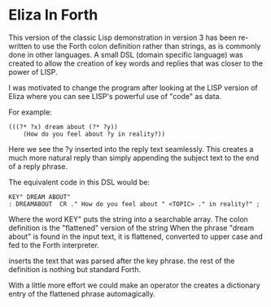 # Eliza In Forth

This version of the classic Lisp demonstration in version 3 
has been re-written to use the Forth colon definition rather
than strings, as is commonly done in other languages.
A small DSL (domain specific language) was created to allow
the creation of key words and replies that was closer to the
power of LISP. 

I was motivated to change the program after looking at the
LISP version of Eliza where you can see LISP's powerful
use of "code" as data. 

For example:
```
(((?* ?x) dream about (?* ?y))
    (How do you feel about ?y in reality?))
```
Here we see the ?y inserted into the reply text seamlessly.
This creates a much more natural reply than simply appending
the subject text to the end of a reply phrase. 

The equivalent code in this DSL would be:
```
KEY" DREAM ABOUT"
: DREAMABOUT  CR ." How do you feel about " <TOPIC> ." in reality?" ;

```
Where the word KEY" puts the string into a searchable array.
The colon definition is the "flattened" version of the string
When the phrase "dream about" is found in the input text, it is
flattened, converted to upper case and fed to the Forth interpreter. 

<TOPIC> inserts the text that was parsed after the key phrase.
the rest of the definition is nothing but standard Forth. 

With a little more effort we could make an operator the creates
a dictionary entry of the flattened phrase automagically. 
